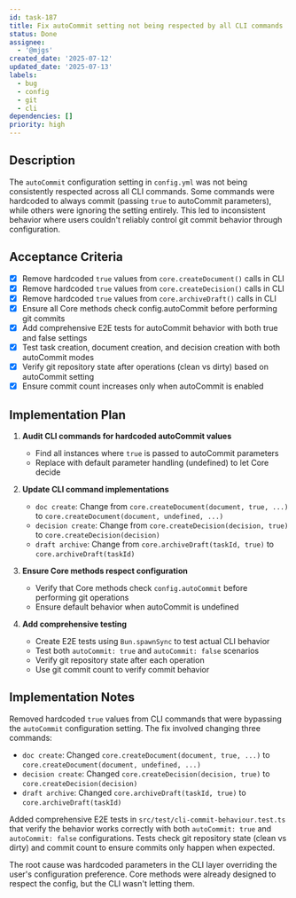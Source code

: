 ```yaml
---
id: task-187
title: Fix autoCommit setting not being respected by all CLI commands
status: Done
assignee:
  - '@mjgs'
created_date: '2025-07-12'
updated_date: '2025-07-13'
labels:
  - bug
  - config
  - git
  - cli
dependencies: []
priority: high
---
```


## Description

The `autoCommit` configuration setting in `config.yml` was not being consistently respected across all CLI commands. Some commands were hardcoded to always commit (passing `true` to autoCommit parameters), while others were ignoring the setting entirely. This led to inconsistent behavior where users couldn't reliably control git commit behavior through configuration.

## Acceptance Criteria

- [x] Remove hardcoded `true` values from `core.createDocument()` calls in CLI
- [x] Remove hardcoded `true` values from `core.createDecision()` calls in CLI  
- [x] Remove hardcoded `true` values from `core.archiveDraft()` calls in CLI
- [x] Ensure all Core methods check config.autoCommit before performing git commits
- [x] Add comprehensive E2E tests for autoCommit behavior with both true and false settings
- [x] Test task creation, document creation, and decision creation with both autoCommit modes
- [x] Verify git repository state after operations (clean vs dirty) based on autoCommit setting
- [x] Ensure commit count increases only when autoCommit is enabled

## Implementation Plan

1. **Audit CLI commands for hardcoded autoCommit values**
   - Find all instances where `true` is passed to autoCommit parameters
   - Replace with default parameter handling (undefined) to let Core decide

2. **Update CLI command implementations**
   - `doc create`: Change from `core.createDocument(document, true, ...)` to `core.createDocument(document, undefined, ...)`
   - `decision create`: Change from `core.createDecision(decision, true)` to `core.createDecision(decision)`
   - `draft archive`: Change from `core.archiveDraft(taskId, true)` to `core.archiveDraft(taskId)`

3. **Ensure Core methods respect configuration**
   - Verify that Core methods check `config.autoCommit` before performing git operations
   - Ensure default behavior when autoCommit is undefined

4. **Add comprehensive testing**
   - Create E2E tests using `Bun.spawnSync` to test actual CLI behavior
   - Test both `autoCommit: true` and `autoCommit: false` scenarios
   - Verify git repository state after each operation
   - Use git commit count to verify commit behavior

## Implementation Notes

Removed hardcoded `true` values from CLI commands that were bypassing the `autoCommit` configuration setting. The fix involved changing three commands:
- `doc create`: Changed `core.createDocument(document, true, ...)` to `core.createDocument(document, undefined, ...)`
- `decision create`: Changed `core.createDecision(decision, true)` to `core.createDecision(decision)`
- `draft archive`: Changed `core.archiveDraft(taskId, true)` to `core.archiveDraft(taskId)`

Added comprehensive E2E tests in `src/test/cli-commit-behaviour.test.ts` that verify the behavior works correctly with both `autoCommit: true` and `autoCommit: false` configurations. Tests check git repository state (clean vs dirty) and commit count to ensure commits only happen when expected.

The root cause was hardcoded parameters in the CLI layer overriding the user's configuration preference. Core methods were already designed to respect the config, but the CLI wasn't letting them.
